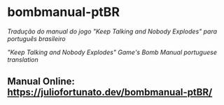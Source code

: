 # bombmanual-ptBR

*Tradução do manual do jogo "Keep Talking and Nobody Explodes" para português brasileiro*

*"Keep Talking and Nobody Explodes" Game's Bomb Manual portuguese translation*  
  
## Manual Online: https://juliofortunato.dev/bombmanual-ptBR/
